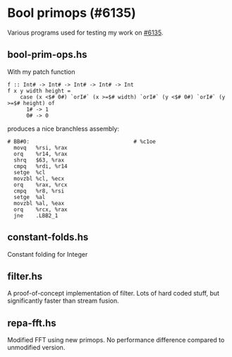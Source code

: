 Bool primops (#6135)
====================

Various programs used for testing my work on [#6135](http://ghc.haskell.org/trac/ghc/ticket/6135).

## bool-prim-ops.hs

With my patch function

```haskel
f :: Int# -> Int# -> Int# -> Int# -> Int
f x y width height =
    case (x <$# 0#) `orI#` (x >=$# width) `orI#` (y <$# 0#) `orI#` (y >=$# height) of
      1# -> 1
      0# -> 0
```

produces a nice branchless assembly:

```gas
# BB#0:                                 # %c1oe
  movq   %rsi, %rax
  orq    %r14, %rax
  shrq   $63, %rax
  cmpq   %rdi, %r14
  setge  %cl
  movzbl %cl, %ecx
  orq    %rax, %rcx
  cmpq   %r8, %rsi
  setge  %al
  movzbl %al, %eax
  orq    %rcx, %rax
  jne    .LBB2_1
```

## constant-folds.hs

Constant folding for Integer

## filter.hs

A proof-of-concept implementation of filter. Lots of hard coded stuff, but significantly faster than stream fusion.

## repa-fft.hs

Modified FFT using new primops. No performance difference compared to unmodified version.
